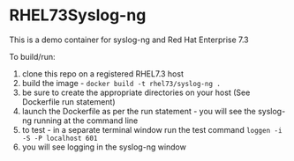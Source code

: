 # RHEL73Syslog-ng

This is a demo container for syslog-ng and Red Hat Enterprise 7.3

To build/run:

1. clone this repo on a registered RHEL7.3 host
2. build the image - `docker build -t rhel73/syslog-ng .`
3. be sure to create the appropriate directories on your host (See Dockerfile run statement)
4. launch the Dockerfile as per the run statement - you will see the syslog-ng running at the command line
5. to test - in a separate terminal window run the test command `loggen -i -S -P localhost 601`
6. you will see logging in the syslog-ng window
